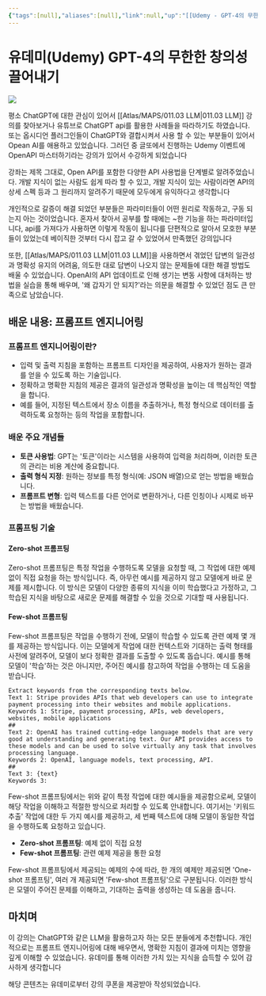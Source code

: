 ```yaml
---
{"tags":[null],"aliases":[null],"link":null,"up":"[[Udemy - GPT-4의 무한한 창의성 끌어내기]]","persona":null,"index":null,"related":null,"date_created":"2024-03-29","date_modified":"2024-04-14","dg-publish":true,"permalink":"/encounters/udemy-gpt-4/","dgPassFrontmatter":true,"noteIcon":"1","created":"2024-03-29T17:43:56.446+09:00","updated":"2024-05-14T23:38:49.214+09:00"}
---
```


# 유데미(Udemy) GPT-4의 무한한 창의성 끌어내기
![](https://i.imgur.com/gVUUC97.png)

평소 ChatGPT에 대한 관심이 있어서 [[Atlas/MAPS/011.03 LLM\|011.03 LLM]] 강의를 찾아보거나 유튜브로 ChatGPT api를 활용한 사례들을 따라하기도 하였습니다. 또는 옵시디언 플러그인들이 ChatGPT와 결합시켜서 사용 할 수 있는 부분들이 있어서 Opean AI를 애용하고 있었습니다. 그러던 중 글또에서 진행하는 Udemy 이벤트에 OpenAPI 마스터하기라는 강의가 있어서 수강하게 되었습니다

강좌는 제목 그대로, Open API를 포함한 다양한 API 사용법을 단계별로 알려주었습니다. 개발 지식이 없는 사람도 쉽게 따라 할 수 있고, 개발 지식이 있는 사람이라면 API의 상세 스펙 등과 그 원리까지 알려주기 때문에 모두에게 유익하다고 생각합니다

개인적으로 갈증이 해결 되었던 부분들은 파라미터들이 어떤 원리로 작동하고, 구동 되는지 아는 것이었습니다. 혼자서 찾아서 공부를 할 때에는 ~한 기능을 하는 파라미터입니다, api를 가져다가 사용하면 이렇게 작동이 됩니다를 단편적으로 알아서 모호한 부분들이 있었는데 베이직한 것부터 다시 잡고 갈 수 있었어서 만족했던 강의입니다

또한, [[Atlas/MAPS/011.03 LLM\|011.03 LLM]]을 사용하면서 겪었던 답변의 일관성과 명확성 유지의 어려움, 의도한 대로 답변이 나오지 않는 문제들에 대한 해결 방법도 배울 수 있었습니다. OpenAI의 API 업데이트로 인해 생기는 변동 사항에 대처하는 방법을 실습을 통해 배우며, '왜 갑자기 안 되지?'라는 의문을 해결할 수 있었던 점도 큰 만족으로 남았습니다.
## 배운 내용: 프롬프트 엔지니어링

### 프롬프트 엔지니어링이란?

- 입력 및 출력 지침을 포함하는 프롬프트 디자인을 제공하여, 사용자가 원하는 결과를 얻을 수 있도록 하는 기술입니다.
- 정확하고 명확한 지침의 제공은 결과의 일관성과 명확성을 높이는 데 핵심적인 역할을 합니다.
- 예를 들어, 지정된 텍스트에서 장소 이름을 추출하거나, 특정 형식으로 데이터를 출력하도록 요청하는 등의 작업을 포함합니다.

### 배운 주요 개념들

- **토큰 사용법**: GPT는 '토큰'이라는 시스템을 사용하여 입력을 처리하며, 이러한 토큰의 관리는 비용 계산에 중요합니다.
- **출력 형식 지정**: 원하는 정보를 특정 형식(예: JSON 배열)으로 얻는 방법을 배웠습니다.
- **프롬프트 변형**: 입력 텍스트를 다른 언어로 변환하거나, 다른 인칭이나 시제로 바꾸는 방법을 배웠습니다.
### 프롬프팅 기술
#### Zero-shot 프롬프팅

Zero-shot 프롬프팅은 특정 작업을 수행하도록 모델을 요청할 때, 그 작업에 대한 예제 없이 직접 요청을 하는 방식입니다. 즉, 아무런 예시를 제공하지 않고 모델에게 바로 문제를 제시합니다. 이 방식은 모델이 다양한 종류의 지식을 이미 학습했다고 가정하고, 그 학습된 지식을 바탕으로 새로운 문제를 해결할 수 있을 것으로 기대할 때 사용됩니다.

#### Few-shot 프롬프팅

Few-shot 프롬프팅은 작업을 수행하기 전에, 모델이 학습할 수 있도록 관련 예제 몇 개를 제공하는 방식입니다. 이는 모델에게 작업에 대한 컨텍스트와 기대하는 출력 형태를 사전에 알려주어, 모델이 보다 정확한 결과를 도출할 수 있도록 돕습니다. 예시를 통해 모델이 '학습'하는 것은 아니지만, 주어진 예시를 참고하여 작업을 수행하는 데 도움을 받습니다.

```
Extract keywords from the corresponding texts below.
Text 1: Stripe provides APIs that web developers can use to integrate payment processing into their websites and mobile applications.
Keywords 1: Stripe, payment processing, APIs, web developers, websites, mobile applications
##
Text 2: OpenAI has trained cutting-edge language models that are very good at understanding and generating text. Our API provides access to these models and can be used to solve virtually any task that involves processing language.
Keywords 2: OpenAI, language models, text processing, API.
##
Text 3: {text}
Keywords 3:
```

Few-shot 프롬프팅에서는 위와 같이 특정 작업에 대한 예시들을 제공함으로써, 모델이 해당 작업을 이해하고 적절한 방식으로 처리할 수 있도록 안내합니다. 여기서는 '키워드 추출' 작업에 대한 두 가지 예시를 제공하고, 세 번째 텍스트에 대해 모델이 동일한 작업을 수행하도록 요청하고 있습니다.

- **Zero-shot 프롬프팅**: 예제 없이 직접 요청
- **Few-shot 프롬프팅**: 관련 예제 제공을 통한 요청

Few-shot 프롬프팅에서 제공되는 예제의 수에 따라, 한 개의 예제만 제공되면 'One-shot 프롬프팅', 여러 개 제공되면 'Few-shot 프롬프팅'으로 구분됩니다. 이러한 방식은 모델이 주어진 문제를 이해하고, 기대하는 출력을 생성하는 데 도움을 줍니다.
## 마치며
이 강의는 ChatGPT와 같은 LLM을 활용하고자 하는 모든 분들에게 추천합니다. 개인적으로는 프롬프트 엔지니어링에 대해 배우면서, 명확한 지침이 결과에 미치는 영향을 깊게 이해할 수 있었습니다. 유데미를 통해 이러한 가치 있는 지식을 습득할 수 있어 감사하게 생각합니다


해당 콘텐츠는 유데미로부터 강의 쿠폰을 제공받아 작성되었습니다.